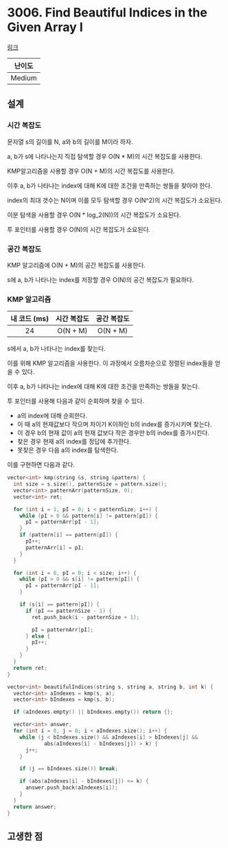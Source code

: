 # 3006. Find Beautiful Indices in the Given Array I

[링크](https://leetcode.com/problems/find-beautiful-indices-in-the-given-array-i/)

| 난이도 |
| :----: |
| Medium |

## 설계

### 시간 복잡도

문자열 s의 길이를 N, a와 b의 길이를 M이라 하자.

a, b가 s에 나타나는지 직접 탐색할 경우 O(N * M)의 시간 복잡도를 사용한다.

KMP알고리즘을 사용할 경우 O(N + M)의 시간 복잡도를 사용한다.

이후 a, b가 나타나는 index에 대해 K에 대한 조건을 만족하는 쌍들을 찾아야 한다.

index의 최대 갯수는 N이며 이를 모두 탐색할 경우 O(N^2)의 시간 복잡도가 소요된다.

이분 탐색을 사용할 경우 O(N \* log_2(N))의 시간 복잡도가 소요된다.

투 포인터를 사용할 경우 O(N)의 시간 복잡도가 소요된다.

### 공간 복잡도

KMP 알고리즘에 O(N + M)의 공간 복잡도를 사용한다.

s에 a, b가 나타나는 index를 저장할 경우 O(N)의 공간 복잡도가 필요하다.

### KMP 알고리즘

| 내 코드 (ms) | 시간 복잡도 | 공간 복잡도 |
| :----------: | :---------: | :---------: |
|      24      |  O(N + M)   |  O(N + M)   |

s에서 a, b가 나타나는 index를 찾는다.

이를 위해 KMP 알고리즘을 사용한다. 이 과정에서 오름차순으로 정렬된 index들을 얻을 수 있다.

이후 a, b가 나타나는 index에 대해 K에 대한 조건을 만족하는 쌍들을 찾는다.

투 포인터를 사용해 다음과 같이 순회하며 찾을 수 있다.

- a의 index에 대해 순회한다.
- 이 때 a의 현재값보다 작으며 차이가 K이하인 b의 index를 증가시키며 찾는다.
- 이 경우 b의 현재 값이 a의 현재 값보다 작은 경우만 b의 index를 증가시킨다.
- 찾은 경우 현재 a의 index를 정답에 추가한다.
- 못찾은 경우 다음 a의 index를 탐색한다.

이를 구현하면 다음과 같다.

```cpp
vector<int> kmp(string &s, string &pattern) {
  int size = s.size(), patternSize = pattern.size();
  vector<int> patternArr(patternSize, 0);
  vector<int> ret;

  for (int i = 1, pI = 0; i < patternSize; i++) {
    while (pI > 0 && pattern[i] != pattern[pI]) {
      pI = patternArr[pI - 1];
    }
    if (pattern[i] == pattern[pI]) {
      pI++;
      patternArr[i] = pI;
    }
  }

  for (int i = 0, pI = 0; i < size; i++) {
    while (pI > 0 && s[i] != pattern[pI]) {
      pI = patternArr[pI - 1];
    }

    if (s[i] == pattern[pI]) {
      if (pI == patternSize - 1) {
        ret.push_back(i - patternSize + 1);

        pI = patternArr[pI];
      } else {
        pI++;
      }
    }
  }
  return ret;
}

vector<int> beautifulIndices(string s, string a, string b, int k) {
  vector<int> aIndexes = kmp(s, a);
  vector<int> bIndexes = kmp(s, b);

  if (aIndexes.empty() || bIndexes.empty()) return {};

  vector<int> answer;
  for (int i = 0, j = 0; i < aIndexes.size(); i++) {
    while (j < bIndexes.size() && aIndexes[i] > bIndexes[j] &&
            abs(aIndexes[i] - bIndexes[j]) > k) {
      j++;
    }

    if (j == bIndexes.size()) break;

    if (abs(aIndexes[i] - bIndexes[j]) <= k) {
      answer.push_back(aIndexes[i]);
    }
  }
  return answer;
}
```

## 고생한 점
